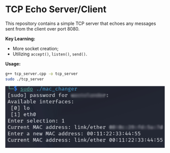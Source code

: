 
# TCP Echo Server/Client

This repository contains a simple TCP server that echoes any messages sent from the client over port 8080.

**Key Learning:**
- More socket creation;
- Utilizing `accept()`, `listen()`, `send()`.

**Usage:**
```bash
g++ tcp_server.cpp -o tcp_server
sudo ./tcp_server
```

![tcp_echo_server_client Screenshot](example_images/mac_changer_example.jpg)
